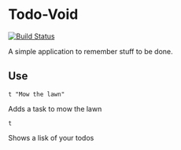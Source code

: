 # Todo-Void
[![Build Status](https://secure.travis-ci.org/shostakovich/Todo-Void.png)](http://travis-ci.org/shostakovich/TodoVoid)


A simple application to remember stuff to be done.

## Use

	t "Mow the lawn"
	
Adds a task to mow the lawn

	t

Shows a lisk of your todos
